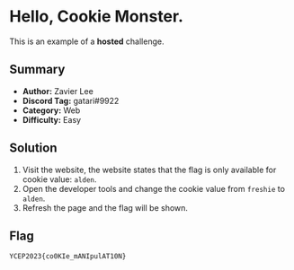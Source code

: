 Hello, Cookie Monster.
===

This is an example of a **hosted** challenge.

## Summary
* **Author:** Zavier Lee
* **Discord Tag:** gatari#9922
* **Category:** Web 
* **Difficulty:** Easy

## Solution
1. Visit the website, the website states that the flag is only available for cookie value: `alden`.
2. Open the developer tools and change the cookie value from `freshie` to `alden`.
3. Refresh the page and the flag will be shown.

## Flag
```
YCEP2023{co0KIe_mANIpulAT10N}
```
